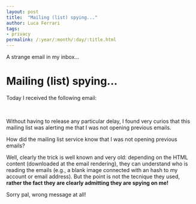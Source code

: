 ```yaml
---
layout: post
title:  "Mailing (list) spying..."
author: Luca Ferrari
tags:
- privacy
permalink: /:year/:month/:day/:title.html
---
```

A strange email in my inbox...

# Mailing (list) spying...

Today I received the following email:

<center>
<br/>
<img src="images/post/be_professional/be_professiona_3.png" alt="" />
<br/>
</center>

Without having to release any particular delay, I found very curios that this mailing list was alerting me that I was not opening previous emails.

How did the mailing list service know that I was not opening previous emails?

Well, clearly the trick is well known and very old: depending on the HTML content (downloaded at the email rendering), they can understand who is reading the emails (e.g., a blank image connected with an hash to my account or email address).
But the point is not the tecnique they used, **rather the fact they are clearly admitting they are spying on me!**

Sorry pal, wrong message at all!
